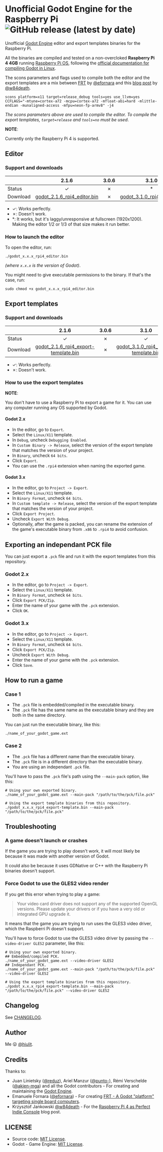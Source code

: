 # Unofficial Godot Engine for the Raspberry Pi ![GitHub release (latest by date)](https://img.shields.io/github/v/release/hiulit/Unnoficial-Godot-Engine-Raspberry-Pi)

Unofficial [Godot Engine](https://godotengine.org/) editor and export templates binaries for the Raspberry Pi.

All the binaries are compiled and tested on a non-overcloked **Raspberry Pi 4 4GB** running [Raspberry Pi OS](https://www.raspberrypi.org/software/operating-systems/), following the [official documentation for compiling Godot in Linux](https://docs.godotengine.org/en/latest/development/compiling/compiling_for_linuxbsd.html).

The scons parameters and flags used to compile both the editor and the export templates are a mix between [FRT](https://github.com/efornara/frt) by [@efornara](https://github.com/efornara/) and this [blog post](https://bits.p1x.in/raspberry-pi-4-as-perfect-indie-console/) by [@w84death](https://github.com/w84death/).

```
scons platform=x11 target=release_debug tools=yes use_llvm=yes CCFLAGS="-mtune=cortex-a72 -mcpu=cortex-a72 -mfloat-abi=hard -mlittle-endian -munaligned-access -mfpu=neon-fp-armv8" -j4
```

*The scons parameters above are used to compile the editor. To compile the export templates, `target=release` and `tools=no` must be used*.

**NOTE**:

Currently only the Raspberry Pi 4 is supported.

## Editor

### Support and downloads

|  | 2.1.6 | 3.0.6 | 3.1.0 | 3.1.1 | 3.1.2 | 3.2.0 | 3.2.1 | 3.2.2 | 3.2.3 | 3.2.4 beta 4 |
|-|:-:|:-:|:-:|:-:|:-:|:-:|:-:|:-:|:-:|:-:|
| Status | &#x2713; | &#x2717; | * | * | * | * | * | * | * | &#x2713; |
| Download | [godot_2.1.6_rpi4_editor.bin](https://github.com/hiulit/Unnoficial-Godot-Engine-Raspberry-Pi/releases/download/v1.0.0/godot_2.1.6_rpi4_editor.bin) | &#x2717; | [godot_3.1.0_rpi4_editor.bin](https://github.com/hiulit/Unnoficial-Godot-Engine-Raspberry-Pi/releases/download/v1.0.0/godot_3.1.0_rpi4_editor.bin) | [godot_3.1.1_rpi4_editor.bin](https://github.com/hiulit/Unnoficial-Godot-Engine-Raspberry-Pi/releases/download/v1.0.0/godot_3.1.1_rpi4_editor.bin) | [godot_3.1.2_rpi4_editor.bin](https://github.com/hiulit/Unnoficial-Godot-Engine-Raspberry-Pi/releases/download/v1.0.0/godot_3.1.2_rpi4_editor.bin) | [godot_3.2.0_rpi4_editor.bin](https://github.com/hiulit/Unnoficial-Godot-Engine-Raspberry-Pi/releases/download/v1.0.0/godot_3.2.0_rpi4_editor.bin) | [godot_3.2.1_rpi4_editor.bin](https://github.com/hiulit/Unnoficial-Godot-Engine-Raspberry-Pi/releases/download/v1.0.0/godot_3.2.1_rpi4_editor.bin) | [godot_3.2.3_rpi4_editor.bin](https://github.com/hiulit/Unnoficial-Godot-Engine-Raspberry-Pi/releases/download/v1.0.0/godot_3.2.3_rpi4_editor.bin) | [godot_3.2.3_rpi4_editor.bin](https://github.com/hiulit/Unnoficial-Godot-Engine-Raspberry-Pi/releases/download/v1.0.0/godot_3.2.3_rpi4_editor.bin) | [godot_3.2.4.beta.4_rpi4_editor.bin](https://github.com/hiulit/Unnoficial-Godot-Engine-Raspberry-Pi/releases/download/v1.0.0/godot_3.2.4.beta.4_rpi4_editor.bin) |

- ✓: Works perfectly.
- ✗: Doesn't work.
- \*: It works, but it's laggy/unresponsive at fullscreen (1920x1200). Making the editor 1/2 or 1/3 of that size makes it run better.

### How to launch the editor

To open the editor, run:

```
./godot_x.x.x_rpi4_editor.bin
```

*(where `x.x.x` is the version of Godot)*.

You might need to give executable permissions to the binary. If that's the case, run:

```
sudo chmod +x godot_x.x.x_rpi4_editor.bin
```

## Export templates

### Support and downloads

|  | 2.1.6 | 3.0.6 | 3.1.0 | 3.1.1 | 3.1.2 | 3.2.0 | 3.2.1 | 3.2.2 | 3.2.3 | 3.2.4 beta 4 |
|-|:-:|:-:|:-:|:-:|:-:|:-:|:-:|:-:|:-:|:-:|
| Status | &#x2713; | &#x2717; | &#x2713; | &#x2713; | &#x2713; | &#x2713; | &#x2713; | &#x2713; | &#x2713; | &#x2713; |
| Download | [godot_2.1.6_rpi4_export-template.bin](https://github.com/hiulit/Unnoficial-Godot-Engine-Raspberry-Pi/releases/download/v1.0.0/godot_2.1.6_rpi4_export-template.bin) | &#x2717; | [godot_3.1.0_rpi4_export-template.bin](https://github.com/hiulit/Unnoficial-Godot-Engine-Raspberry-Pi/releases/download/v1.0.0/godot_3.1.0_rpi4_export-template.bin) | [godot_3.1.1_rpi4_export-template.bin](https://github.com/hiulit/Unnoficial-Godot-Engine-Raspberry-Pi/releases/download/v1.0.0/godot_3.1.1_rpi4_export-template.bin) | [godot_3.1.2_rpi4_export-template.bin](https://github.com/hiulit/Unnoficial-Godot-Engine-Raspberry-Pi/releases/download/v1.0.0/godot_3.1.2_rpi4_export-template.bin) | [godot_3.2.0_rpi4_export-template.bin](https://github.com/hiulit/Unnoficial-Godot-Engine-Raspberry-Pi/releases/download/v1.0.0/godot_3.2.0_rpi4_export-template.bin) | [godot_3.2.1_rpi4_export-template.bin](https://github.com/hiulit/Unnoficial-Godot-Engine-Raspberry-Pi/releases/download/v1.0.0/godot_3.2.1_rpi4_export-template.bin) | [godot_3.2.3_rpi4_export-template.bin](https://github.com/hiulit/Unnoficial-Godot-Engine-Raspberry-Pi/releases/download/v1.0.0/godot_3.2.3_rpi4_export-template.bin) | [godot_3.2.3_rpi4_export-template.bin](https://github.com/hiulit/Unnoficial-Godot-Engine-Raspberry-Pi/releases/download/v1.0.0/godot_3.2.3_rpi4_export-template.bin) | [odot_3.2.4.beta.4_rpi4_export-template.bin](https://github.com/hiulit/Unnoficial-Godot-Engine-Raspberry-Pi/releases/download/v1.0.0/godot_3.2.4.beta.4_rpi4_export-template.bin) |

- ✓: Works perfectly.
- ✗: Doesn't work.

### How to use the export templates

**NOTE**:

You don't have to use a Raspberry Pi to export a game for it. You can use any computer running any OS supported by Godot.

#### Godot 2.x

- In the editor, go to `Export`.
- Select the `Linux/X11` template.
- In `Debug`, uncheck `Debugging Enabled`.
- In `Custom Binary -> Release`, select the version of the export template that matches the version of your project.
- In `Binary`, uncheck `64 bits`.
- Click `Export`.
- You can use the `.rpi4` extension when naming the exported game.

#### Godot 3.x

- In the editor, go to `Project -> Export`.
- Select the `Linux/X11` template.
- In `Binary Format`, uncheck `64 bits`.
- In `Custom template -> Release`, select the version of the export template that matches the version of your project.
- Click `Export Project`.
- Uncheck `Export With Debug`.
- Optionally, after the game is packed, you can rename the extension of the game's executable binary from `.x86` to `.rpi4` to avoid confusion.

## Exporting an independant PCK file

You can just export a `.pck` file and run it with the export templates from this repository.

### Godot 2.x

- In the editor, go to `Project -> Export`.
- Select the `Linux/X11` template.
- In `Binary Format`, uncheck `64 bits`.
- Click `Export PCK/Zip`.
- Enter the name of your game with the `.pck` extension.
- Click `OK`.

### Godot 3.x

- In the editor, go to `Project -> Export`.
- Select the `Linux/X11` template.
- In `Binary Format`, uncheck `64 bits`.
- Click `Export PCK/Zip`.
- Uncheck `Export With Debug`.
- Enter the name of your game with the `.pck` extension.
- Click `Save`.

## How to run a game

### Case 1

- The `.pck` file is embedded/compiled in the executable binary.
- The `.pck` file has the same name as the executable binary and they are both in the same directory.

You can just run the executable binary, like this:

```
./name_of_your_godot_game.ext
```

### Case 2

- The `.pck` file has a different name than the executable binary.
- The `.pck` file is in a different directory than the executable binary.
- You are using an independant `.pck` file.

You'll have to pass the `.pck` file's path using the `--main-pack` option, like this:

```
# Using your own exported binary.
./name_of_your_godot_game.ext --main-pack "/path/to/the/pck/file.pck"

# Using the export template binaries from this repository.
./godot_x.x.x_rpi4_export-template.bin --main-pack "/path/to/the/pck/file.pck"
```

## Troubleshooting

### A game doesn't launch or crashes

If the game you are trying to play doesn't work, it will most likely be because it was made with another version of Godot.

It could also be because it uses GDNative or C++ with the Raspberry Pi binaries doesn't support.

### Force Godot to use the GLES2 video render

If you get this error when trying to play a game:

> Your video card driver does not support any of the supported OpenGL versions. Please update your drivers or if you have a very old or integrated GPU upgrade it.

It means that the game you are trying to run uses the GLES3 video driver, which the Raspberri Pi doesn't support. 

You'll have to force Godot to use the GLES3 video driver by passing the `--video-driver GLES2` parameter, like this:

```
# Using your own exported binary.
## Embedded/compiled PCK.
./name_of_your_godot_game.ext --video-driver GLES2
## Independant PCK.
./name_of_your_godot_game.ext --main-pack "/path/to/the/pck/file.pck" --video-driver GLES2

# Using the export template binaries from this repository.
./godot_x.x.x_rpi4_export-template.bin --main-pack "/path/to/the/pck/file.pck" --video-driver GLES2
```

## Changelog

See [CHANGELOG](/CHANGELOG.md).

## Author

Me 😛 [@hiulit](https://github.com/hiulit).

## Credits

Thanks to:

- Juan Linietsky ([@reduz](https://github.com/reduz)), Ariel Manzur ([@punto-](https://github.com/punto-)), Rémi Verschelde ([@akien-mga](https://github.com/akien-mga)) and all the Godot contributors - For creating and maintaining the [Godot Engine](https://github.com/godotengine/godot).
- Emanuele Fornara ([@efornara](https://github.com/efornara)) - For creating [FRT - A Godot "platform" targeting single board computers](https://github.com/efornara/frt).
- Krzysztof Jankowski [@w84death](https://github.com/w84death/) - For the [Raspberry Pi 4 as Perfect Indie Console](https://bits.p1x.in/raspberry-pi-4-as-perfect-indie-console/) blog post.

## LICENSE

- Source code: [MIT License](/LICENSE).
- Godot - Game Engine: [MIT License](/LICENSE_GODOT.txt).
